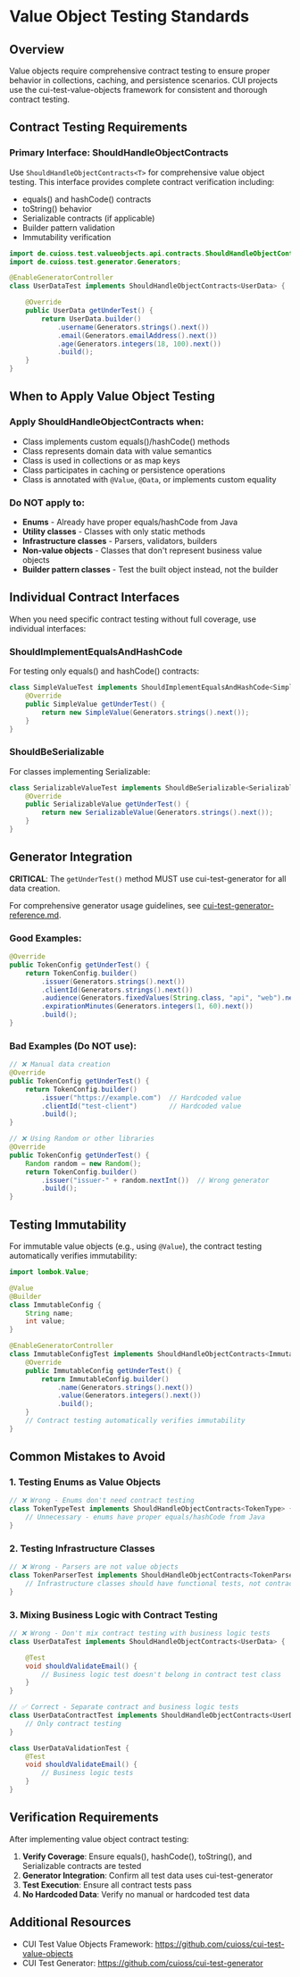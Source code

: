 # Value Object Testing Standards

## Overview

Value objects require comprehensive contract testing to ensure proper behavior in collections, caching, and persistence scenarios. CUI projects use the cui-test-value-objects framework for consistent and thorough contract testing.

## Contract Testing Requirements

### Primary Interface: ShouldHandleObjectContracts<T>

Use `ShouldHandleObjectContracts<T>` for comprehensive value object testing. This interface provides complete contract verification including:

* equals() and hashCode() contracts
* toString() behavior
* Serializable contracts (if applicable)
* Builder pattern validation
* Immutability verification

```java
import de.cuioss.test.valueobjects.api.contracts.ShouldHandleObjectContracts;
import de.cuioss.test.generator.Generators;

@EnableGeneratorController
class UserDataTest implements ShouldHandleObjectContracts<UserData> {

    @Override
    public UserData getUnderTest() {
        return UserData.builder()
            .username(Generators.strings().next())
            .email(Generators.emailAddress().next())
            .age(Generators.integers(18, 100).next())
            .build();
    }
}
```

## When to Apply Value Object Testing

### Apply ShouldHandleObjectContracts<T> when:

* Class implements custom equals()/hashCode() methods
* Class represents domain data with value semantics
* Class is used in collections or as map keys
* Class participates in caching or persistence operations
* Class is annotated with `@Value`, `@Data`, or implements custom equality

### Do NOT apply to:

* **Enums** - Already have proper equals/hashCode from Java
* **Utility classes** - Classes with only static methods
* **Infrastructure classes** - Parsers, validators, builders
* **Non-value objects** - Classes that don't represent business value objects
* **Builder pattern classes** - Test the built object instead, not the builder

## Individual Contract Interfaces

When you need specific contract testing without full coverage, use individual interfaces:

### ShouldImplementEqualsAndHashCode<T>

For testing only equals() and hashCode() contracts:

```java
class SimpleValueTest implements ShouldImplementEqualsAndHashCode<SimpleValue> {
    @Override
    public SimpleValue getUnderTest() {
        return new SimpleValue(Generators.strings().next());
    }
}
```

### ShouldBeSerializable<T>

For classes implementing Serializable:

```java
class SerializableValueTest implements ShouldBeSerializable<SerializableValue> {
    @Override
    public SerializableValue getUnderTest() {
        return new SerializableValue(Generators.strings().next());
    }
}
```

## Generator Integration

**CRITICAL**: The `getUnderTest()` method MUST use cui-test-generator for all data creation.

For comprehensive generator usage guidelines, see [cui-test-generator-reference.md](cui-test-generator-reference.md).

### Good Examples:

```java
@Override
public TokenConfig getUnderTest() {
    return TokenConfig.builder()
        .issuer(Generators.strings().next())
        .clientId(Generators.strings().next())
        .audience(Generators.fixedValues(String.class, "api", "web").next())
        .expirationMinutes(Generators.integers(1, 60).next())
        .build();
}
```

### Bad Examples (Do NOT use):

```java
// ❌ Manual data creation
@Override
public TokenConfig getUnderTest() {
    return TokenConfig.builder()
        .issuer("https://example.com")  // Hardcoded value
        .clientId("test-client")        // Hardcoded value
        .build();
}

// ❌ Using Random or other libraries
@Override
public TokenConfig getUnderTest() {
    Random random = new Random();
    return TokenConfig.builder()
        .issuer("issuer-" + random.nextInt())  // Wrong generator
        .build();
}
```

## Testing Immutability

For immutable value objects (e.g., using `@Value`), the contract testing automatically verifies immutability:

```java
import lombok.Value;

@Value
@Builder
class ImmutableConfig {
    String name;
    int value;
}

@EnableGeneratorController
class ImmutableConfigTest implements ShouldHandleObjectContracts<ImmutableConfig> {
    @Override
    public ImmutableConfig getUnderTest() {
        return ImmutableConfig.builder()
            .name(Generators.strings().next())
            .value(Generators.integers().next())
            .build();
    }
    // Contract testing automatically verifies immutability
}
```

## Common Mistakes to Avoid

### 1. Testing Enums as Value Objects

```java
// ❌ Wrong - Enums don't need contract testing
class TokenTypeTest implements ShouldHandleObjectContracts<TokenType> {
    // Unnecessary - enums have proper equals/hashCode from Java
}
```

### 2. Testing Infrastructure Classes

```java
// ❌ Wrong - Parsers are not value objects
class TokenParserTest implements ShouldHandleObjectContracts<TokenParser> {
    // Infrastructure classes should have functional tests, not contract tests
}
```

### 3. Mixing Business Logic with Contract Testing

```java
// ❌ Wrong - Don't mix contract testing with business logic tests
class UserDataTest implements ShouldHandleObjectContracts<UserData> {

    @Test
    void shouldValidateEmail() {
        // Business logic test doesn't belong in contract test class
    }
}

// ✅ Correct - Separate contract and business logic tests
class UserDataContractTest implements ShouldHandleObjectContracts<UserData> {
    // Only contract testing
}

class UserDataValidationTest {
    @Test
    void shouldValidateEmail() {
        // Business logic tests
    }
}
```

## Verification Requirements

After implementing value object contract testing:

1. **Verify Coverage**: Ensure equals(), hashCode(), toString(), and Serializable contracts are tested
2. **Generator Integration**: Confirm all test data uses cui-test-generator
3. **Test Execution**: Ensure all contract tests pass
4. **No Hardcoded Data**: Verify no manual or hardcoded test data

## Additional Resources

* CUI Test Value Objects Framework: https://github.com/cuioss/cui-test-value-objects
* CUI Test Generator: https://github.com/cuioss/cui-test-generator
